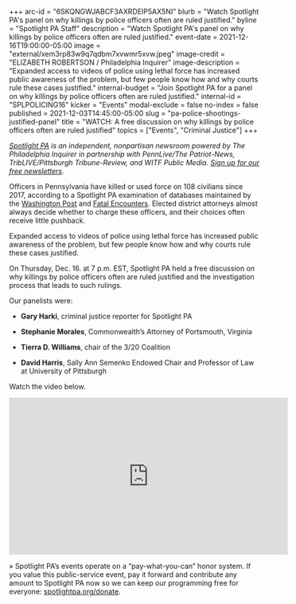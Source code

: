 +++
arc-id = "6SKQNGWJABCF3AXRDEIP5AX5NI"
blurb = "Watch Spotlight PA's panel on why killings by police officers often are ruled justified."
byline = "Spotlight PA Staff"
description = "Watch Spotlight PA's panel on why killings by police officers often are ruled justified."
event-date = 2021-12-16T19:00:00-05:00
image = "external/xem3rp83w9q7qdbm7xvwmr5xvw.jpeg"
image-credit = "ELIZABETH ROBERTSON / Philadelphia Inquirer"
image-description = "Expanded access to videos of police using lethal force has increased public awareness of the problem, but few people know how and why courts rule these cases justified."
internal-budget = "Join Spotlight PA for a panel on why killings by police officers often are ruled justified."
internal-id = "SPLPOLICING16"
kicker = "Events"
modal-exclude = false
no-index = false
published = 2021-12-03T14:45:00-05:00
slug = "pa-police-shootings-justified-panel"
title = "WATCH: A free discussion on why killings by police officers often are ruled justified"
topics = ["Events", "Criminal Justice"]
+++

<a href="https://lesspage.com/"><i>Spotlight PA</i></a><i> is an independent, nonpartisan newsroom powered by The Philadelphia Inquirer in partnership with PennLive/The Patriot-News, TribLIVE/Pittsburgh Tribune-Review, and WITF Public Media. </i><a href="https://lesspage.com/newsletters"><i>Sign up for our free newsletters</i></a><i>.</i>

Officers in Pennsylvania have killed or used force on 108 civilians since 2017, according to a Spotlight PA examination of databases maintained by the <a href="https://www.washingtonpost.com/graphics/investigations/police-shootings-database/">Washington Post</a> and <a href="https://fatalencounters.org/">Fatal Encounters</a>. Elected district attorneys almost always decide whether to charge these officers, and their choices often receive little pushback.

Expanded access to videos of police using lethal force has increased public awareness of the problem, but few people know how and why courts rule these cases justified.

On Thursday, Dec. 16. at 7 p.m. EST, Spotlight PA held a free discussion on why killings by police officers often are ruled justified and the investigation process that leads to such rulings.

Our panelists were:

- <b>Gary Harki</b>, criminal justice reporter for Spotlight PA

- <b>Stephanie Morales</b>, Commonwealth’s Attorney of Portsmouth, Virginia

- <b>Tierra D. Williams</b>, chair of the 3/20 Coalition

- <b>David Harris</b>, Sally Ann Semenko Endowed Chair and Professor of Law at University of Pittsburgh

Watch the video below.

<iframe width="560" height="315" src="https://www.youtube.com/embed/gBbPaAkzsZk" title="YouTube video player" frameborder="0" allow="accelerometer; autoplay; clipboard-write; encrypted-media; gyroscope; picture-in-picture" allowfullscreen></iframe>

» Spotlight PA’s events operate on a “pay-what-you-can” honor system. If you value this public-service event, pay it forward and contribute any amount to Spotlight PA now so we can keep our programming free for everyone: <a href="http://spotlightpa.org/donate">spotlightpa.org/donate</a>.

<script src="https://lesspage.com/embed.js" async></script><div data-spl-embed-version="1" data-spl-src="https://lesspage.com/embeds/donate/?eyebrow_text=SUPPORT%20SPOTLIGHT%20PA&cta_text=YES%2C%20DOUBLE%20MY%20GIFT&teaser_text=Support%20Spotlight%20PA's%20vital%20investigative%20journalism%20for%20Pennsylvania%20and%20for%20a%20limited%20time%2C%20all%20gifts%20will%20be%20DOUBLED."></div>

